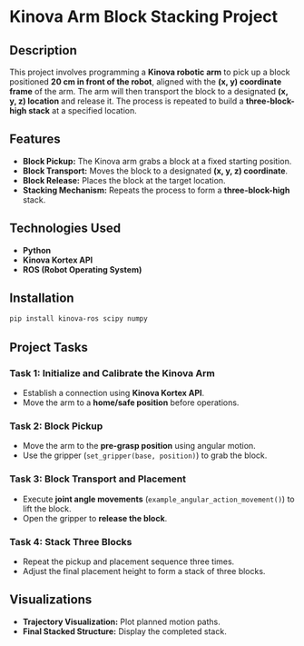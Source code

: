 # Kinova Arm Block Stacking Project

## Description

This project involves programming a **Kinova robotic arm** to pick up a block positioned **20 cm in front of the robot**, aligned with the **(x, y) coordinate frame** of the arm. The arm will then transport the block to a designated **(x, y, z) location** and release it. The process is repeated to build a **three-block-high stack** at a specified location.

## Features

- **Block Pickup:** The Kinova arm grabs a block at a fixed starting position.
- **Block Transport:** Moves the block to a designated **(x, y, z) coordinate**.
- **Block Release:** Places the block at the target location.
- **Stacking Mechanism:** Repeats the process to form a **three-block-high** stack.

## Technologies Used

- **Python**
- **Kinova Kortex API**
- **ROS (Robot Operating System)**



## Installation

```bash
pip install kinova-ros scipy numpy
```

## Project Tasks

### **Task 1: Initialize and Calibrate the Kinova Arm**

- Establish a connection using **Kinova Kortex API**.
- Move the arm to a **home/safe position** before operations.

### **Task 2: Block Pickup**

- Move the arm to the **pre-grasp position** using angular motion.
- Use the gripper (`set_gripper(base, position)`) to grab the block.

### **Task 3: Block Transport and Placement**

- Execute **joint angle movements** (`example_angular_action_movement()`) to lift the block.
- Open the gripper to **release the block**.

### **Task 4: Stack Three Blocks**

- Repeat the pickup and placement sequence three times.
- Adjust the final placement height to form a stack of three blocks.

## Visualizations

- **Trajectory Visualization:** Plot planned motion paths.
- **Final Stacked Structure:** Display the completed stack.



